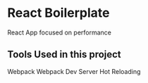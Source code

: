 # React Boilerplate
React App focused on performance

## Tools Used in this project
Webpack
Webpack Dev Server
Hot Reloading
